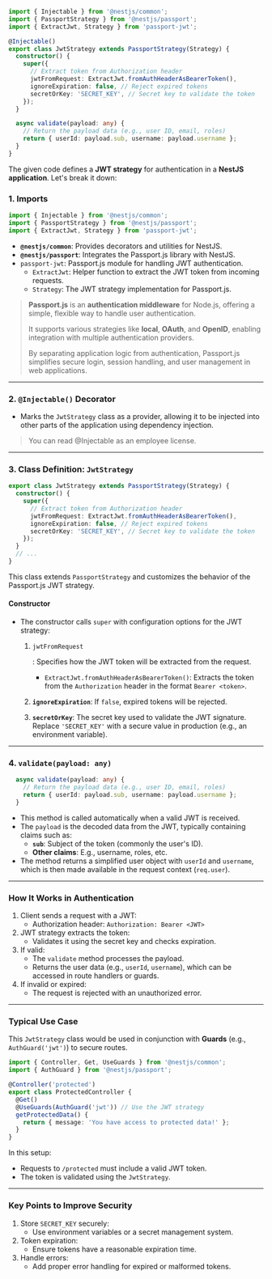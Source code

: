 ```ts
import { Injectable } from '@nestjs/common';
import { PassportStrategy } from '@nestjs/passport';
import { ExtractJwt, Strategy } from 'passport-jwt';

@Injectable()
export class JwtStrategy extends PassportStrategy(Strategy) {
  constructor() {
    super({
      // Extract token from Authorization header
      jwtFromRequest: ExtractJwt.fromAuthHeaderAsBearerToken(), 
      ignoreExpiration: false, // Reject expired tokens
      secretOrKey: 'SECRET_KEY', // Secret key to validate the token
    });
  }

  async validate(payload: any) {
    // Return the payload data (e.g., user ID, email, roles)
    return { userId: payload.sub, username: payload.username };
  }
}
```

The given code defines a **JWT strategy** for authentication in a **NestJS application**. Let's break it down:

### 1. **Imports**

<audio src="C:\Users\10691\Downloads\19点43分.mp3"></audio>

```ts
import { Injectable } from '@nestjs/common';
import { PassportStrategy } from '@nestjs/passport';
import { ExtractJwt, Strategy } from 'passport-jwt';
```

- **`@nestjs/common`**: Provides decorators and utilities for NestJS.
- **`@nestjs/passport`**: Integrates the Passport.js library with NestJS.
- `passport-jwt`: Passport.js module for handling JWT authentication.
  - `ExtractJwt`: Helper function to extract the JWT token from incoming requests.
  - `Strategy`: The JWT strategy implementation for Passport.js.

> **Passport.js** is an **authentication middleware** for Node.js, offering a simple, flexible way to handle user authentication. 
>
> It supports various strategies like **local**, **OAuth**, and **OpenID**, enabling integration with multiple authentication providers. 
>
> By separating application logic from authentication, Passport.js simplifies secure login, session handling, and user management in web applications.

------

### 2. **`@Injectable()` Decorator**

- Marks the `JwtStrategy` class as a provider, allowing it to be injected into other parts of the application using dependency injection.

> You can read @Injectable as an employee license.

------

### 3. **Class Definition: `JwtStrategy`**

<audio src="C:\Users\10691\Downloads\2024年12月15日19点56分.mp3"></audio>

```ts
export class JwtStrategy extends PassportStrategy(Strategy) {
  constructor() {
    super({
      // Extract token from Authorization header
      jwtFromRequest: ExtractJwt.fromAuthHeaderAsBearerToken(), 
      ignoreExpiration: false, // Reject expired tokens
      secretOrKey: 'SECRET_KEY', // Secret key to validate the token
    });
  }
  // ...
}
```

This class extends `PassportStrategy` and customizes the behavior of the Passport.js JWT strategy.

#### **Constructor**

- The constructor calls `super` with configuration options for the JWT strategy:

  1. `jwtFromRequest`

     : Specifies how the JWT token will be extracted from the request.

     - `ExtractJwt.fromAuthHeaderAsBearerToken()`: Extracts the token from the `Authorization` header in the format `Bearer <token>`.

  2. **`ignoreExpiration`**: If `false`, expired tokens will be rejected.

  3. **`secretOrKey`**: The secret key used to validate the JWT signature. Replace `'SECRET_KEY'` with a secure value in production (e.g., an environment variable).

------

### 4. **`validate(payload: any)`**

<audio src="C:\Users\10691\Downloads\2024年12月15日19点59分.mp3"></audio>

```ts
  async validate(payload: any) {
    // Return the payload data (e.g., user ID, email, roles)
    return { userId: payload.sub, username: payload.username };
  }
```

- This method is called automatically when a valid JWT is received.
- The `payload` is the decoded data from the JWT, typically containing claims such as:
  - **`sub`**: Subject of the token (commonly the user's ID).
  - **Other claims**: E.g., username, roles, etc.
- The method returns a simplified user object with `userId` and `username`, which is then made available in the request context (`req.user`).

------

### **How It Works in Authentication**

<audio src="C:\Users\10691\Downloads\1. Client sends.mp3"></audio>

1. Client sends a request with a JWT:
   - Authorization header: `Authorization: Bearer <JWT>`
2. JWT strategy extracts the token:
   - Validates it using the secret key and checks expiration.
3. If valid:
   - The `validate` method processes the payload.
   - Returns the user data (e.g., `userId`, `username`), which can be accessed in route handlers or guards.
4. If invalid or expired:
   - The request is rejected with an unauthorized error.

------

### **Typical Use Case**

<audio src="C:\Users\10691\Downloads\2024年12月15日20点05分.mp3"></audio>

This `JwtStrategy` class would be used in conjunction with **Guards** (e.g., `AuthGuard('jwt')`) to secure routes. 

```typescript
import { Controller, Get, UseGuards } from '@nestjs/common';
import { AuthGuard } from '@nestjs/passport';

@Controller('protected')
export class ProtectedController {
  @Get()
  @UseGuards(AuthGuard('jwt')) // Use the JWT strategy
  getProtectedData() {
    return { message: 'You have access to protected data!' };
  }
}
```

In this setup:

- Requests to `/protected` must include a valid JWT token.
- The token is validated using the `JwtStrategy`.

------

### Key Points to Improve Security

<audio src="C:\Users\10691\Downloads\2024年12月15日20点05分 (2).mp3"></audio>

1. Store `SECRET_KEY` securely:
   - Use environment variables or a secret management system.
2. Token expiration:
   - Ensure tokens have a reasonable expiration time.
3. Handle errors:
   - Add proper error handling for expired or malformed tokens.